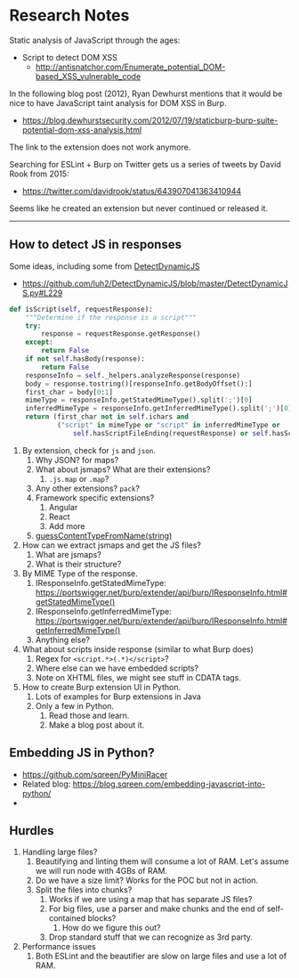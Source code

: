 # Research Notes
Static analysis of JavaScript through the ages:

* Script to detect DOM XSS
    * http://antisnatchor.com/Enumerate_potential_DOM-based_XSS_vulnerable_code

In the following blog post (2012), Ryan Dewhurst mentions that it would be nice to have JavaScript taint analysis for DOM XSS in Burp.

* https://blog.dewhurstsecurity.com/2012/07/19/staticburp-burp-suite-potential-dom-xss-analysis.html

The link to the extension does not work anymore.

Searching for ESLint + Burp on Twitter gets us a series of tweets by David Rook from 2015:

* https://twitter.com/davidrook/status/643907041363410944

Seems like he created an extension but never continued or released it.

----------

## How to detect JS in responses
Some ideas, including some from [DetectDynamicJS](https://github.com/luh2/DetectDynamicJS)

* https://github.com/luh2/DetectDynamicJS/blob/master/DetectDynamicJS.py#L229

```python
def isScript(self, requestResponse):
    """Determine if the response is a script"""
    try:
        response = requestResponse.getResponse()
    except:
        return False
    if not self.hasBody(response):
        return False
    responseInfo = self._helpers.analyzeResponse(response)
    body = response.tostring()[responseInfo.getBodyOffset():]
    first_char = body[0:1]
    mimeType = responseInfo.getStatedMimeType().split(';')[0]
    inferredMimeType = responseInfo.getInferredMimeType().split(';')[0]
    return (first_char not in self.ichars and
            ("script" in mimeType or "script" in inferredMimeType or
                self.hasScriptFileEnding(requestResponse) or self.hasScriptContentType(response)))
```

1. By extension, check for `js` and `json`.
    1. Why JSON? for maps?
    2. What about jsmaps? What are their extensions?
        1. `.js.map` or `.map`?
    3. Any other extensions? `pack`?
    4. Framework specific extensions?
        1. Angular
        2. React
        3. Add more
    5. [guessContentTypeFromName(string)](https://docs.oracle.com/javase/8/docs/api/java/net/URLConnection.html#guessContentTypeFromName-java.lang.String-)
2. How can we extract jsmaps and get the JS files?
    1. What are jsmaps?
    2. What is their structure?
3. By MIME Type of the response.
    1. IResponseInfo.getStatedMimeType: https://portswigger.net/burp/extender/api/burp/IResponseInfo.html#getStatedMimeType()
    2. IResponseInfo.getInferredMimeType: https://portswigger.net/burp/extender/api/burp/IResponseInfo.html#getInferredMimeType()
    3. Anything else?
4. What about scripts inside response (similar to what Burp does)
    1. Regex for `<script.*>(.*)</script>`?
    2. Where else can we have embedded scripts?
    3. Note on XHTML files, we might see stuff in CDATA tags.
5. How to create Burp extension UI in Python.
    1. Lots of examples for Burp extensions in Java
    2. Only a few in Python.
        1. Read those and learn.
        2. Make a blog post about it.

## Embedding JS in Python?

* https://github.com/sqreen/PyMiniRacer
* Related blog: https://blog.sqreen.com/embedding-javascript-into-python/
* 

## Hurdles

1. Handling large files?
    1. Beautifying and linting them will consume a lot of RAM. Let's assume we will run node with 4GBs of RAM.
    2. Do we have a size limit? Works for the POC but not in action.
    3. Split the files into chunks?
        1. Works if we are using a map that has separate JS files?
        2. For big files, use a parser and make chunks and the end of self-contained blocks?
            1. How do we figure this out?
        3. Drop standard stuff that we can recognize as 3rd party.
2. Performance issues
    1. Both ESLint and the beautifier are slow on large files and use a lot of RAM.
